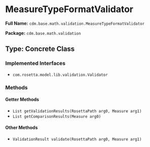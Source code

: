 # MeasureTypeFormatValidator

**Full Name:** `cdm.base.math.validation.MeasureTypeFormatValidator`

**Package:** `cdm.base.math.validation`

## Type: Concrete Class

### Implemented Interfaces

- `com.rosetta.model.lib.validation.Validator`

### Methods

#### Getter Methods

- `List getValidationResults(RosettaPath arg0, Measure arg1)`
- `List getComparisonResults(Measure arg0)`

#### Other Methods

- `ValidationResult validate(RosettaPath arg0, Measure arg1)`


